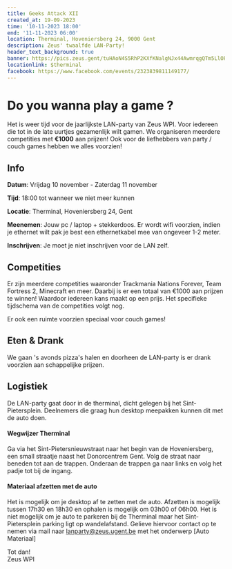```yaml
---
title: Geeks Attack XII
created_at: 19-09-2023
time: '10-11-2023 18:00'
end: '11-11-2023 06:00'
location: Therminal, Hoveniersberg 24, 9000 Gent
description: Zeus' twaalfde LAN-Party!
header_text_background: true
banner: https://pics.zeus.gent/tuHAoN4S5RhP2KXfKNalgNJx44AwmrqgQTm5LlOP.png
locationlink: $therminal
facebook: https://www.facebook.com/events/2323839811149177/
---
```


# Do you wanna play a game ?

Het is weer tijd voor de jaarlijkste LAN-party van Zeus WPI. Voor iedereen die tot in de late uurtjes gezamenlijk wilt gamen.
We organiseren meerdere competities met **€1000** aan prijzen!
Ook voor de liefhebbers van party / couch games hebben we alles voorzien!


## Info

**Datum**: Vrijdag 10 november - Zaterdag 11 november

**Tijd**: 18:00 tot wanneer we niet meer kunnen

**Locatie**: Therminal, Hoveniersberg 24, Gent

**Meenemen**: Jouw pc / laptop + stekkerdoos. Er wordt wifi voorzien, indien je ethernet wilt pak je best een ethernetkabel mee van ongeveer 1-2 meter.

**Inschrijven**: Je moet je niet inschrijven voor de LAN zelf.

## Competities

Er zijn meerdere competities waaronder Trackmania Nations Forever, Team Fortress 2, Minecraft en meer. 
Daarbij is er een totaal van €1000 aan prijzen te winnen! 
Waardoor iedereen kans maakt op een prijs. 
Het specifieke tijdschema van de competities volgt nog.

Er ook een ruimte voorzien speciaal voor couch games!

## Eten & Drank

We gaan 's avonds pizza's halen en doorheen de LAN-party is er drank voorzien aan schappelijke prijzen.

## Logistiek

De LAN-party gaat door in de therminal, dicht gelegen bij het Sint-Pietersplein.
Deelnemers die graag hun desktop meepakken kunnen dit met de auto doen.

#### Wegwijzer Therminal

Ga via het Sint-Pietersnieuwstraat naar het begin van de Hoveniersberg, een small straatje naast het Donorcentrem Gent.
Volg de straat naar beneden tot aan de trappen. Onderaan de trappen ga naar links en volg het padje tot bij de ingang.

#### Materiaal afzetten met de auto

Het is mogelijk om je desktop af te zetten met de auto. 
Afzetten is mogelijk tussen 17h30 en 18h30 en ophalen is mogelijk om 03h00 of 06h00.
Het is niet mogelijk om je auto te parkeren bij de Therminal maar het Sint-Pietersplein parking ligt op wandelafstand.
Gelieve hiervoor contact op te nemen via mail naar lanparty@zeus.ugent.be met het onderwerp [Auto Materiaal] 


Tot dan!  
Zeus WPI
